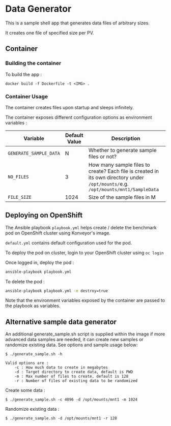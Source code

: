 # Data Generator

This is a sample shell app that generates data files of arbitrary sizes.

It creates one file of specified size per PV.

## Container

### Building the container

To build the app : 

```
docker build -f Dockerfile -t <IMG> .
```

### Container Usage 

The container creates files upon startup and sleeps infinitely. 

The container exposes different configuration options as environment variables :

| Variable               	| Default Value 	| Description                                                                                                                         	|
|------------------------	|---------------	|-------------------------------------------------------------------------------------------------------------------------------------	|
| `GENERATE_SAMPLE_DATA` 	| N             	| Whether to generate sample files or not?                                                                                            	|
| `NO_FILES`             	| 3             	| How many sample files to create? Each file  is created in its own directory under  `/opt/mounts/`e.g. `/opt/mounts/mnt1/SampleData` 	|
| `FILE_SIZE`            	| 1024          	| Size of the sample files in M                                                                                                        	|

## Deploying on OpenShift 

The Ansible playbook `playbook.yml` helps create / delete the benchmark pod on OpenShift cluster using Konveyor's image.

`default.yml` contains default configuration used for the pod. 

To deploy the pod on cluster, login to your OpenShift cluster using `oc login`

Once logged in, deploy the pod :

```sh
ansible-playbook playbook.yml
```

To delete the pod : 

```sh
ansible-playbook playbook.yml -e destroy=true
```

Note that the environment variables exposed by the container are passed to the playbook as variables.

## Alternative sample data generator

An additional generate_sample.sh script is supplied within the image if more advanced data samples are needed, it can create new samples or randomize existing data. See options and sample usage below: 
```
$ ./generate_sample.sh -h

Valid options are : 
	-c : How much data to create in megabytes
	-d : Target directory to create data, default is PWD
	-m : Max number of files to create, default is 128
	-r : Number of files of existing data to be randomized

```

Create some data : 

```
$ ./generate_sample.sh -c 4096 -d /opt/mounts/mnt1 -m 1024
```

Randomize existing data : 

```
$ ./generate_sample.sh -d /opt/mounts/mnt1 -r 128
```
